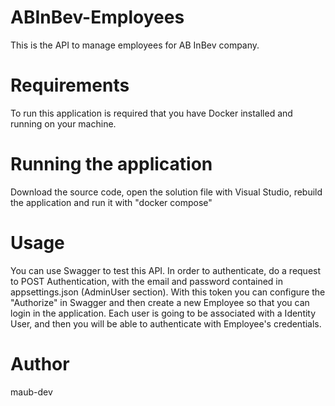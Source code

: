 # ABInBev-Employees
This is the API to manage employees for AB InBev company.

# Requirements
To run this application is required that you have Docker installed and running on your machine.

# Running the application
Download the source code, open the solution file with Visual Studio, rebuild the application and run it with "docker compose"

# Usage
You can use Swagger to test this API. In order to authenticate, do a request to POST Authentication, with the email and password contained in appsettings.json (AdminUser section). With this token you can configure the "Authorize" in Swagger and then create a new Employee so that you can login in the application. Each user is going to be associated with a Identity User, and then you will be able to authenticate with Employee's credentials.

# Author 
maub-dev
